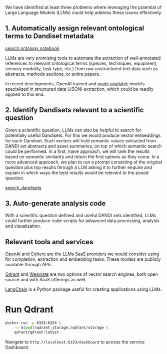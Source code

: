 
We have identified at least three problems where leveraging the potential of Large Language Models (LLMs) could help address these issues effectively.

## 1. Automatically assign relevant ontological terms to Dandiset metadata

[search ontology notebook](behavior_metadata_extraction.ipynb)

LLMs are very promising tools to automate the extraction of well-annotated references to relevant ontological terms (species, techniques, equipment, sensory modality, task type, etc.) from raw unstructured text data such as abstracts, methods sections, or entire papers.

In recent developments, OpenAI trained and [made available](https://openai.com/blog/function-calling-and-other-api-updates) models specialized in structured data (JSON) extraction, which could be readily applied to this end.

## 2. Identify Dandisets relevant to a scientific question
Given a scientific question, LLMs can also be helpful to search for potentially useful Dandisets. For this we would produce vector embeddings for each Dandiset. Such vectors will hold semantic values extracted from DANDI set abstracts and asset summaries, on top of which semantic search could be performed. In a first, naive approach, we will rank the results based on semantic similarity and return the first options as they come. In a more advanced approach, we plan to run a prompt consisting of the original question plus top results through a LLM asking it to further enquire and explain in which ways the best results would be relevant to the posed question.

[search_dandisets](search_dandisets.ipynb)

## 3. Auto-generate analysis code
With a scientific question defined and useful DANDI sets identified, LLMs could further produce code scripts for advanced data processing, analysis and visualization.


## Relevant tools and services
[OpenAI](https://openai.com/) and [Cohere](https://cohere.com/) are the LLMs SaaS providers we would consider using for completion, extraction and embedding tasks. These models are publicly available through APIs.

[Qdrant](https://qdrant.tech/) and [Weaviate](https://weaviate.io/) are two options of vector search engines, both open source and with SaaS offerings as well.

[LangChain](https://github.com/hwchase17/langchain) is a Python package useful for creating applications using LLMs.


# Run Qdrant

```bash
docker run -p 6333:6333 \
    -v $(pwd)/qdrant_storage:/qdrant/storage \
    qdrant/qdrant:latest
```

Navigate to `http://localhost:6333/dashboard` to access the service Dashboard.
